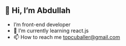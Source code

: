  ## 👋 Hi, I’m Abdullah
- I’m front-end developer
- 🌱 I’m currently learning react.js
- 📫 How to reach me topcuballer@gmail.com
